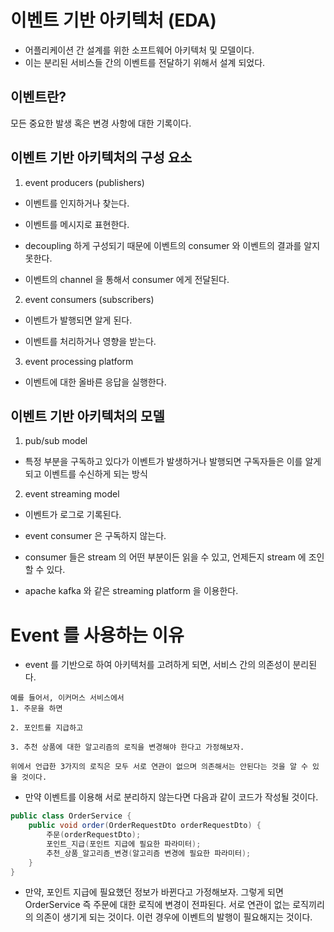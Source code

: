 # 이벤트 기반 아키텍처 (EDA)

- 어플리케이션 간 설계를 위한 소프트웨어 아키텍처 및 모델이다.
- 이는 분리된 서비스들 간의 이벤트를 전달하기 위해서 설계 되었다.

## 이벤트란?

모든 중요한 발생 혹은 변경 사항에 대한 기록이다.

## 이벤트 기반 아키텍처의 구성 요소

1. event producers (publishers)

- 이벤트를 인지하거나 찾는다.

- 이벤트를 메시지로 표현한다.

- decoupling 하게 구성되기 때문에 이벤트의 consumer 와 이벤트의 결과를 알지 못한다.

- 이벤트의 channel 을 통해서 consumer 에게 전달된다.


2. event consumers (subscribers)

- 이벤트가 발행되면 알게 된다.

- 이벤트를 처리하거나 영향을 받는다.


3. event processing platform

- 이벤트에 대한 올바른 응답을 실행한다.

## 이벤트 기반 아키텍처의 모델

1. pub/sub model

- 특정 부분을 구독하고 있다가 이벤트가 발생하거나 발행되면 구독자들은 이를 알게 되고 이벤트를 수신하게 되는 방식


2. event streaming model

- 이벤트가 로그로 기록된다.

- event consumer 은 구독하지 않는다.

- consumer 들은 stream 의 어떤 부분이든 읽을 수 있고, 언제든지 stream 에 조인할 수 있다.

- apache kafka 와 같은 streaming platform 을 이용한다.

# Event 를 사용하는 이유

- event 를 기반으로 하여 아키텍처를 고려하게 되면, 서비스 간의 의존성이 분리된다.

```
예를 들어서, 이커머스 서비스에서
1. 주문을 하면

2. 포인트를 지급하고

3. 추천 상품에 대한 알고리즘의 로직을 변경해야 한다고 가정해보자.

위에서 언급한 3가지의 로직은 모두 서로 연관이 없으며 의존해서는 안된다는 것을 알 수 있을 것이다.
```

- 만약 이벤트를 이용해 서로 분리하지 않는다면 다음과 같이 코드가 작성될 것이다.

```java
public class OrderService {
    public void order(OrderRequestDto orderRequestDto) {
        주문(orderRequestDto);
        포인트_지급(포인트 지급에 필요한 파라미터);
        추천_상품_알고리즘_변경(알고리즘 변경에 필요한 파라미터);
    }
}
```

- 만약, 포인트 지급에 필요했던 정보가 바뀐다고 가정해보자. 그렇게 되면 OrderService 즉 주문에 대한 로직에 변경이 전파된다. 서로 연관이 없는 로직끼리의 의존이 생기게 되는 것이다. 이런 경우에
  이벤트의 발행이 필요해지는 것이다.

